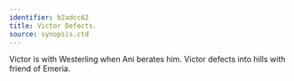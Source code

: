 ```yaml
---
identifier: b2adcc62
title: Victor Defects.
source: synopsis.ctd 
---
```

Victor is with Westerling when Ani berates him. Victor defects into
hills with friend of Emeria.
